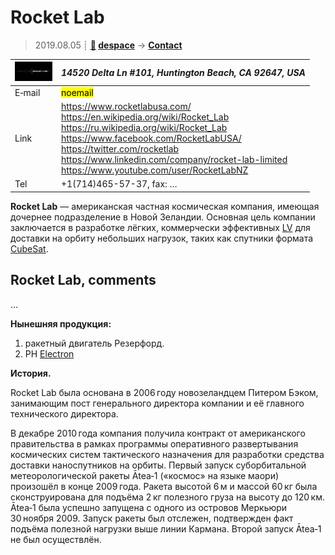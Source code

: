 # Rocket Lab
> 2019.08.05 ┊ **[🚀](../index/index.md) [despace](index.md)** → **[Contact](contact.md)**

|[![](f/contact/r/rocket_lab_logo1_thumb.jpg)](f/contact/r/rocket_lab_logo1.png)|*14520 Delta Ln #101, Huntington Beach, CA 92647, USA*|
|:--|:--|
|E‑mail| <mark>noemail</mark> |
|Link| <https://www.rocketlabusa.com/><br> <https://en.wikipedia.org/wiki/Rocket_Lab><br> <https://ru.wikipedia.org/wiki/Rocket_Lab><br> <https://www.facebook.com/RocketLabUSA/><br> <https://twitter.com/rocketlab><br> <https://www.linkedin.com/company/rocket-lab-limited><br> <https://www.youtube.com/user/RocketLabNZ> |
|Tel| +1(714)465-57-37, fax: … |

**Rocket Lab** — американская частная космическая компания, имеющая дочернее подразделение в Новой Зеландии. Основная цель компании заключается в разработке лёгких, коммерчески эффективных [LV](lv.md) для доставки на орбиту небольших нагрузок, таких как спутники формата [CubeSat](sc.md).


<p style="page-break-after:always"> </p>

## Rocket Lab, comments

…

**Нынешняя продукция:**

   1. ракетный двигатель Резерфорд.
   1. РН [Electron](electron.md)

**История.**

Rocket Lab была основана в 2006 году новозеландцем Питером Бэком, занимающим пост генерального директора компании и её главного технического директора.

В декабре 2010 года компания получила контракт от американского правительства в рамках программы оперативного развертывания космических систем тактического назначения для разработки средства доставки наноспутников на орбиты. Первый запуск суборбитальной метеорологической ракеты Ātea‑1 («космос» на языке маори) произошёл в конце 2009 года. Ракета высотой 6 м и массой 60 кг была сконструирована для подъёма 2 кг полезного груза на высоту до 120 км. Ātea‑1 была успешно запущена с одного из островов Меркьюри 30 ноября 2009. Запуск ракеты был отслежен, подтвержден факт подъёма полезной нагрузки выше линии Кармана. Второй запуск Ātea‑1 не был осуществлён.
